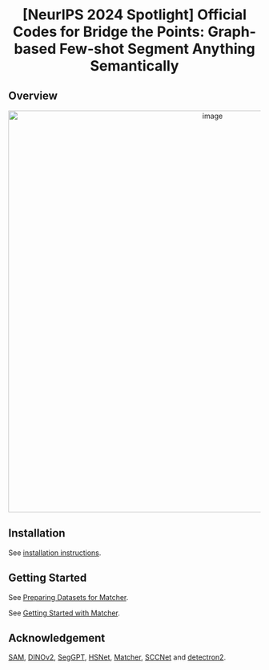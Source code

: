 <div align="center">
<h1>[NeurIPS 2024 Spotlight] Official Codes for Bridge the Points: Graph-based Few-shot Segment Anything Semantically
</div>

## Overview
<div align="center">
<img width="800" alt="image" src="figs/framework.png">
</div>

## Installation

See [installation instructions](INSTALL.md).

## Getting Started

See [Preparing Datasets for Matcher](datasets/README.md).

See [Getting Started with Matcher](GETTING_STARTED.md).

## Acknowledgement
[SAM](https://github.com/facebookresearch/segment-anything), [DINOv2](https://github.com/facebookresearch/dinov2), [SegGPT](https://github.com/baaivision/Painter/tree/main/SegGPT), [HSNet](https://github.com/juhongm999/hsnet), [Matcher](https://github.com/aim-uofa/Matcher), [SCCNet](https://github.com/linhanwang/SCCNet) and [detectron2](https://github.com/facebookresearch/detectron2).